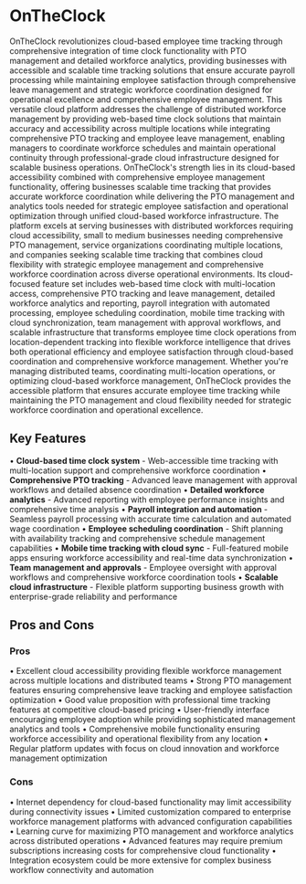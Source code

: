 # OnTheClock

OnTheClock revolutionizes cloud-based employee time tracking through comprehensive integration of time clock functionality with PTO management and detailed workforce analytics, providing businesses with accessible and scalable time tracking solutions that ensure accurate payroll processing while maintaining employee satisfaction through comprehensive leave management and strategic workforce coordination designed for operational excellence and comprehensive employee management. This versatile cloud platform addresses the challenge of distributed workforce management by providing web-based time clock solutions that maintain accuracy and accessibility across multiple locations while integrating comprehensive PTO tracking and employee leave management, enabling managers to coordinate workforce schedules and maintain operational continuity through professional-grade cloud infrastructure designed for scalable business operations. OnTheClock's strength lies in its cloud-based accessibility combined with comprehensive employee management functionality, offering businesses scalable time tracking that provides accurate workforce coordination while delivering the PTO management and analytics tools needed for strategic employee satisfaction and operational optimization through unified cloud-based workforce infrastructure. The platform excels at serving businesses with distributed workforces requiring cloud accessibility, small to medium businesses needing comprehensive PTO management, service organizations coordinating multiple locations, and companies seeking scalable time tracking that combines cloud flexibility with strategic employee management and comprehensive workforce coordination across diverse operational environments. Its cloud-focused feature set includes web-based time clock with multi-location access, comprehensive PTO tracking and leave management, detailed workforce analytics and reporting, payroll integration with automated processing, employee scheduling coordination, mobile time tracking with cloud synchronization, team management with approval workflows, and scalable infrastructure that transforms employee time clock operations from location-dependent tracking into flexible workforce intelligence that drives both operational efficiency and employee satisfaction through cloud-based coordination and comprehensive workforce management. Whether you're managing distributed teams, coordinating multi-location operations, or optimizing cloud-based workforce management, OnTheClock provides the accessible platform that ensures accurate employee time tracking while maintaining the PTO management and cloud flexibility needed for strategic workforce coordination and operational excellence.

## Key Features

• **Cloud-based time clock system** - Web-accessible time tracking with multi-location support and comprehensive workforce coordination
• **Comprehensive PTO tracking** - Advanced leave management with approval workflows and detailed absence coordination
• **Detailed workforce analytics** - Advanced reporting with employee performance insights and comprehensive time analysis
• **Payroll integration and automation** - Seamless payroll processing with accurate time calculation and automated wage coordination
• **Employee scheduling coordination** - Shift planning with availability tracking and comprehensive schedule management capabilities
• **Mobile time tracking with cloud sync** - Full-featured mobile apps ensuring workforce accessibility and real-time data synchronization
• **Team management and approvals** - Employee oversight with approval workflows and comprehensive workforce coordination tools
• **Scalable cloud infrastructure** - Flexible platform supporting business growth with enterprise-grade reliability and performance

## Pros and Cons

### Pros
• Excellent cloud accessibility providing flexible workforce management across multiple locations and distributed teams
• Strong PTO management features ensuring comprehensive leave tracking and employee satisfaction optimization
• Good value proposition with professional time tracking features at competitive cloud-based pricing
• User-friendly interface encouraging employee adoption while providing sophisticated management analytics and tools
• Comprehensive mobile functionality ensuring workforce accessibility and operational flexibility from any location
• Regular platform updates with focus on cloud innovation and workforce management optimization

### Cons
• Internet dependency for cloud-based functionality may limit accessibility during connectivity issues
• Limited customization compared to enterprise workforce management platforms with advanced configuration capabilities
• Learning curve for maximizing PTO management and workforce analytics across distributed operations
• Advanced features may require premium subscriptions increasing costs for comprehensive cloud functionality
• Integration ecosystem could be more extensive for complex business workflow connectivity and automation